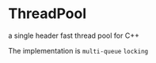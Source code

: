 # ThreadPool
a single header fast thread pool for C++

The implementation is `multi-queue` `locking`
